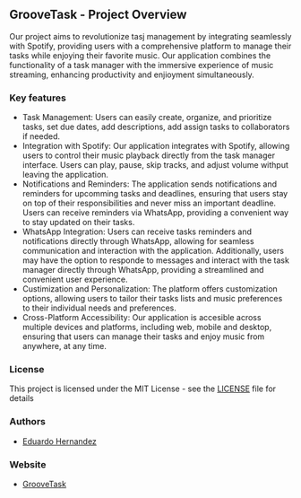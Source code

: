 ## GrooveTask - Project Overview

Our project aims to revolutionize tasj management by integrating seamlessly with Spotify, providing users with a comprehensive platform to manage their tasks while enjoying their favorite music. Our application combines the functionality of a task manager with the immersive experience of music streaming, enhancing productivity and enjioyment simultaneously.


### Key features

- Task Management: Users can easily create, organize, and prioritize tasks, set due dates, add descriptions, add assign tasks to collaborators if needed.
- Integration with Spotify: Our application integrates with Spotify, allowing users to control their music playback directly from the task manager interface. Users can play, pause, skip tracks, and adjust volume withput leaving the application.
- Notifications and Reminders: The application sends notifications and reminders for upcomming tasks and deadlines, ensuring that users stay on top of their responsibilities and never miss an important deadline. Users can receive reminders via WhatsApp, providing a convenient way to stay updated on their tasks.
- WhatsApp Integration: Users can receive tasks reminders and notifications directly through WhatsApp, allowing for seamless communication and interaction with the application.
Additionally, users may have the option to responde to messages and interact with the task manager directly through WhatsApp, providing a streamlined and convenient user experience.
- Custimization and Personalization: The platform offers customization options, allowing users to tailor their tasks lists and music preferences to their individual needs and preferences.
- Cross-Platform Accessibility: Our application is accesible across multiple devices and platforms, including web, mobile and desktop, ensuring that users can manage their tasks and enjoy music from anywhere, at any time.


### License

This project is licensed under the MIT License - see the [LICENSE](LICENSE) file for details

### Authors
- [Eduardo Hernandez](https://github.com/eduherrodp)

### Website
- [GrooveTask](https://edhrrz.pro)
